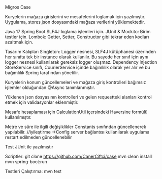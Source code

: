 Migros Case

Kuryelerin mağaza girişlerini ve mesafelerini loglamak için yazılmıştır.
Uygulama, stores.json dosyasındaki mağaza verilerini yüklemektedir.

Java 17
Spring Boot
SLF4J loglama işlemleri için.
JUnit & Mockito: Birim testler için.
Lombok: Getter, Setter, Constructor gibi tekrar eden kodları azaltmak için.

Tasarım Kalıpları
Singleton:
    Logger nesnesi, SLF4J kütüphanesi üzerinden her sınıfta tek bir instance olarak kullanılır. Bu sayede her sınıf için aynı logger nesnesi kullanılarak gereksiz logger oluşmaz.
Dependency Injection
    StoreService sınıfı, CourierService içinde bağımlılık olarak yer alır ve bu bağımlılık Spring tarafından yönetilir.

Kuryelerin konum güncellemeleri ve mağaza giriş kontrolleri bağımsız işlemler olduğundan @Async tanımlanmıştır.

Yüklenen json dosyasının kontrolleri ve gelen requestteki alanları kontrol etmek için validasyonlar eklenmiştir.

Mesafe hesaplaması için CalculationUtil içersindeki Haversine formülü kullanılmıştır.  

Metre ve süre ile ilgili değişiklikler Constants sınıfından güncellenerek yapılabilir. //iyileştirme ->Config server bağlantısı kullanılarak uygulama restart edilmeden güncellenebilir

Test
JUnit ile yazılmıştır

Scriptler:
git clone https://github.com/CanerCiftci/case
mvn clean install
mvn spring-boot:run

Testleri Çalıştırma:
mvn test
